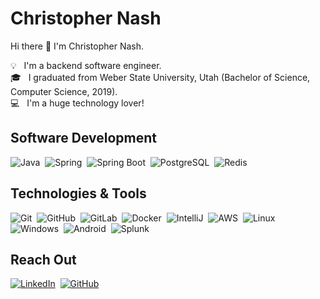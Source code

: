 # Christopher Nash

Hi there 👋 I'm Christopher Nash.

💡 &nbsp; I'm a backend software engineer.\
🎓 &nbsp; I graduated from Weber State University, Utah (Bachelor of Science, Computer Science, 2019).\
💻 &nbsp; I'm a huge technology lover!

## Software Development

![Java](https://img.shields.io/badge/-Java-000?&logo=Java&logoColor=007396&color=black)&nbsp;
![Spring](https://img.shields.io/badge/-Spring-000?&logo=Spring&color=black)&nbsp;
![Spring Boot](https://img.shields.io/badge/-SpringBoot-000?&logo=Spring%20Boot&color=black)&nbsp;
![PostgreSQL](https://img.shields.io/badge/-PostgreSQL-336791?style=flat-square&logo=postgresql&color=black)&nbsp;
![Redis](https://img.shields.io/badge/-Redis-black?style=flat-square&logo=Redis&color=black)

## Technologies & Tools
![Git](https://img.shields.io/badge/-Git-black?style=flat-square&logo=git&color=black)&nbsp;
![GitHub](https://img.shields.io/badge/-GitHub-181717?style=flat-square&logo=github&color=black)&nbsp;
![GitLab](https://img.shields.io/badge/-GitLab-FCA121?style=flat-square&logo=gitlab&color=black)&nbsp;
![Docker](https://img.shields.io/badge/-Docker-black?style=flat-square&logo=docker&color=black)&nbsp;
![IntelliJ](https://img.shields.io/badge/-IntelliJ%20IDEA-black?style=flat-square&logo=jetbrains&color=black)&nbsp;
![AWS](https://img.shields.io/badge/-AWS-000?&logo=Amazon-AWS&logoColor=F90&color=black)&nbsp;
![Linux](https://img.shields.io/badge/-Linux-black?style=flat-square&logo=linux&color=black)&nbsp;
![Windows](https://img.shields.io/badge/-Windows-000?style=flat-square&logo=windows&color=black)&nbsp;
![Android](https://img.shields.io/badge/-Android-000?style=flat-square&logo=android&color=black)&nbsp;
![Splunk](https://img.shields.io/badge/-Splunk-000?style=flat-square&logo=splunk&color=black)&nbsp;

## Reach Out
<a href="https://www.linkedin.com/in/christophernashslc" target="_blank"><img alt="LinkedIn" src="https://img.shields.io/badge/-LinkedIn-0077B5?style=flat-square&logo=Linkedin&logoColor=white&color=black"></a>&nbsp;
<a href="https://github.com/christopher-nash" target="_blank"><img alt="GitHub" src="https://img.shields.io/badge/-@christopher--nash-000?style=flat-square&logo=GitHub&logoColor=white&color=black"></a>

<!---
![Profile Visitors](https://visitor-badge.laobi.icu/badge?page_id=christopher-nash.christopher-nash)
-->
